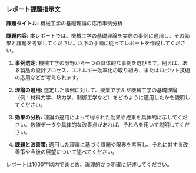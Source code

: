 ### レポート課題指示文

**課題タイトル:** 機械工学の基礎理論の応用事例分析

**課題内容:** 本レポートでは、機械工学の基礎理論を実際の事例に適用し、その効果と課題を考察してください。以下の手順に従ってレポートを作成してください。

1. **事例選定:** 機械工学の分野から一つの具体的な事例を選びます。例えば、ある製品の設計プロセス、エネルギー効率化の取り組み、またはロボット技術の応用などが考えられます。

2. **理論の適用:** 選定した事例に対して、授業で学んだ機械工学の基礎理論（例：材料力学、熱力学、制御工学など）をどのように適用したかを説明してください。

3. **効果の分析:** 理論の適用によって得られた効果や成果を具体的に示してください。数値データや具体的な改善点があれば、それらを用いて説明してください。

4. **課題と改善策:** 適用した理論に基づく課題や限界を考察し、それに対する改善策や今後の展望について述べてください。

レポートは1600字以内でまとめ、論理的かつ明確に記述してください。